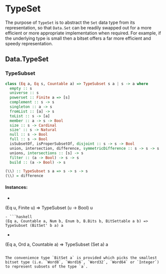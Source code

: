 # TypeSet

The purpose of `TypeSet` is to abstract the `Set` data type from its representation, so that `Data.Set` can be readily swapped out for a more efficient or more appropriate implementation when required. For example, if the underlying type is small then a bitset offers a far more efficient and speedy representation. 

## Data.TypeSet

### TypeSubset

```haskell
class (Eq a, Eq s, Countable a) => TypeSubset s a | s -> a where
  empty :: s
  universe :: s
  powerset :: Finite a => [s]
  complement :: s -> s
  singleton :: a -> s
  fromList :: [a] -> s
  toList :: s -> [a]
  member :: a -> s -> Bool
  size :: s -> Cardinal
  size' :: s -> Natural
  null :: s -> Bool
  full :: s -> Bool
  isSubsetOf, isProperSubsetOf, disjoint :: s -> s -> Bool
  union, intersection, difference, symmetricDifference :: s -> s -> s
  unions, intersections :: [s] -> s
  filter :: (a -> Bool) -> s -> s
  build :: (a -> Bool) -> s

(\\) :: TypeSubset s a => s -> s -> s
(\\) = difference
```

#### Instances:
- ```haskell
(Eq u, Finite u) =>
TypeSubset (u -> Bool) u
```
- ```haskell
(Eq a, Countable a, Num b, Enum b, B.Bits b, BitSettable a b) =>
TypeSubset (BitSet' b a) a
```
- ```haskell
(Eq a, Ord a, Countable a) =>
TypeSubset (Set a) a
```

The convenience type `BitSet a` is provided which picks the smallest bitset type (i.e. `Word8`, `Word16`, `Word32`, `Word64` or `Integer`) to represent subsets of the type `a`.